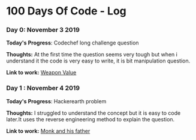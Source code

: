 # 100 Days Of Code - Log

### Day 0: November 3 2019

**Today's Progress**: Codechef long challenge question

**Thoughts:** At the first time the question seems very tough but when i understand it the code is very easy to write, it is bit manipulation question.

**Link to work:** [Weapon Value](https://www.codechef.com/NOV19B/problems/SC31/)

### Day 1 : November 4  2019

**Today's Progress**: Hackerearth problem

**Thoughts:**  I struggled to understand the concept but it is easy to code later.It uses the reverse engineering method to explain the question.

**Link to work:** [Monk and his father](https://www.hackerearth.com/practice/basic-programming/bit-manipulation/basics-of-bit-manipulation/practice-problems/algorithm/monk-and-his-father/)
